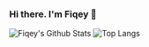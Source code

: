 ### Hi there. I'm Fiqey 👋

<!--
**finesaaa/finesaaa** is a ✨ _special_ ✨ repository because its `README.md` (this file) appears on your GitHub profile.

Here are some ideas to get you started:

- 🔭 I’m currently working on ...
- 🌱 I’m currently learning ...
- 👯 I’m looking to collaborate on ...
- 🤔 I’m looking for help with ...
- 💬 Ask me about ...
- 📫 How to reach me: ...
- 😄 Pronouns: ...
- ⚡ Fun fact: ...
-->

![Fiqey's Github Stats](https://github-readme-stats.vercel.app/api?username=finesaaa&theme=tokyonight&show_icons=true)
![Top Langs](https://github-readme-stats.vercel.app/api/top-langs/?username=finesaaa&theme=tokyonight&show_icons=true&layout=compact)
